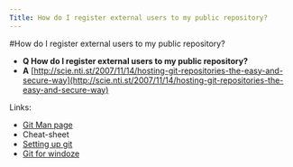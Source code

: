 ```yaml
---
Title: How do I register external users to my public repository?
---
```

#How do I register external users to my public repository?
- **Q How do I register external users to my public repository?**
- **A** [http://scie.nti.st/2007/11/14/hosting-git-repositories-the-easy-and-secure-way](http://scie.nti.st/2007/11/14/hosting-git-repositories-the-easy-and-secure-way)

Links:

-  [Git Man page](http://www.kernel.org/pub/software/scm/git/docs/gittutorial.html)
-  Cheat-sheet
-  [Setting up git](http://vafer.org/blog/20080115011407)
-  [Git for windoze](http://github.com/guides/using-git-and-github-for-the-windows-for-newbies)
